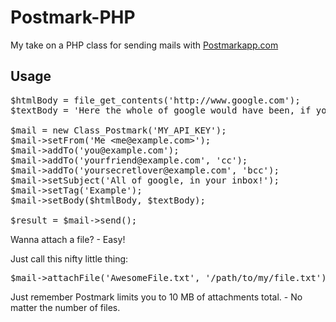 Postmark-PHP
============

My take on a PHP class for sending mails with [Postmarkapp.com](http://www.postmarkapp.com)

Usage
-----
<pre>
$htmlBody = file_get_contents('http://www.google.com');
$textBody = 'Here the whole of google would have been, if you did HTML!';

$mail = new Class_Postmark('MY_API_KEY');
$mail->setFrom('Me &lt;me@example.com&gt;');
$mail->addTo('you@example.com');
$mail->addTo('yourfriend@example.com', 'cc');
$mail->addTo('yoursecretlover@example.com', 'bcc');
$mail->setSubject('All of google, in your inbox!');
$mail->setTag('Example');
$mail->setBody($htmlBody, $textBody);

$result = $mail->send();
</pre>

Wanna attach a file? - Easy!

Just call this nifty little thing:

<pre>
$mail->attachFile('AwesomeFile.txt', '/path/to/my/file.txt');
</pre>

Just remember Postmark limits you to 10 MB of attachments total. - No matter the number of files.
